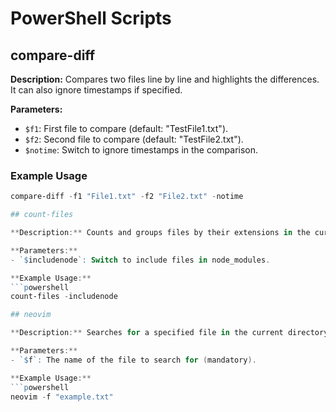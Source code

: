 # PowerShell Scripts

## compare-diff

**Description:** Compares two files line by line and highlights the differences. It can also ignore timestamps if specified.

**Parameters:**
- `$f1`: First file to compare (default: "TestFile1.txt").
- `$f2`: Second file to compare (default: "TestFile2.txt").
- `$notime`: Switch to ignore timestamps in the comparison.

### Example Usage
```powershell
compare-diff -f1 "File1.txt" -f2 "File2.txt" -notime

## count-files

**Description:** Counts and groups files by their extensions in the current directory and its subdirectories. It can exclude files in node_modules unless specified.

**Parameters:**
- `$includenode`: Switch to include files in node_modules.

**Example Usage:**
```powershell
count-files -includenode

## neovim

**Description:** Searches for a specified file in the current directory and its subdirectories, then opens it in Neovim.

**Parameters:**
- `$f`: The name of the file to search for (mandatory).

**Example Usage:**
```powershell
neovim -f "example.txt"
